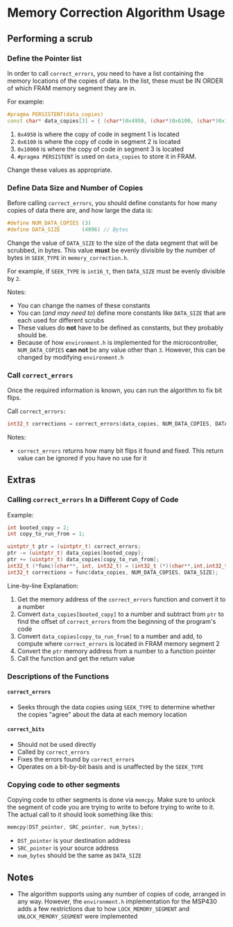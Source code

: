 
# Memory Correction Algorithm Usage

## Performing a scrub

### Define the Pointer list

In order to call `correct_errors`, you need to have a list containing the
memory locations of the copies of data. In the list, these must be
IN ORDER of which FRAM memory segment they are in.

For example:

```c++
#pragma PERSISTENT(data_copies)
const char* data_copies[3] = { (char*)0x4950, (char*)0x6100, (char*)0x10000 };
```

1. `0x4950` is where the copy of code in segment 1 is located
2. `0x6100` is where the copy of code in segment 2 is located
3. `0x10000` is where the copy of code in segment 3 is located
4. `#pragma PERSISTENT` is used on `data_copies` to store it in FRAM.

Change these values as appropriate.

### Define Data Size and Number of Copies

Before calling `correct_errors`, you should define constants for
how many copies of data there are, and how large the data is:

```c++
#define NUM_DATA_COPIES (3)
#define DATA_SIZE       (4096) // Bytes
```

Change the value of `DATA_SIZE` to the size of the data segment that will be scrubbed, in bytes.
This value **must** be evenly divisible by the number of bytes in `SEEK_TYPE` in `memory_correction.h`.

For example, if `SEEK_TYPE` is `int16_t`, then `DATA_SIZE` must be evenly divisible by `2`.

Notes:
* You can change the names of these constants
* You can (*and may need to*) define more constants like `DATA_SIZE` that are each used
for different scrubs
* These values do **not** have to be defined as constants, but they probably should be.
* Because of how `environment.h` is implemented for the microcontroller,
`NUM_DATA_COPIES` **can not** be any value other than `3`. However, this can be changed
by modifying `environment.h`

### Call `correct_errors`

Once the required information is known, you can run the algorithm to fix bit flips.

Call `correct_errors:`

```c++
int32_t corrections = correct_errors(data_copies, NUM_DATA_COPIES, DATA_SIZE);
```

Notes:
* `correct_errors` returns how many bit flips it found and fixed.
This return value can be ignored if you have no use for it

## Extras

### Calling `correct_errors` In a Different Copy of Code

Example:

```c++
int booted_copy = 2;
int copy_to_run_from = 1;

uintptr_t ptr = (uintptr_t) correct_errors;
ptr -= (uintptr_t) data_copies[booted_copy];
ptr += (uintptr_t) data_copies[copy_to_run_from];
int32_t (*func)(char**, int, int32_t) = (int32_t (*)(char**,int,int32_t)) ptr;
int32_t corrections = func(data_copies, NUM_DATA_COPIES, DATA_SIZE);
```

Line-by-line Explanation:
1. Get the memory address of the `correct_errors` function and convert it to a number
2. Convert `data_copies[booted_copy]` to a number and subtract from `ptr` to find the offset
of `correct_errors` from the beginning of the program's code
3. Convert `data_copies[copy_to_run_from]` to a number and add, to compute where `correct_errors` is
located in FRAM memory segment 2
4. Convert the `ptr` memory address from a number to a function pointer
5. Call the function and get the return value

### Descriptions of the Functions

#### `correct_errors`

* Seeks through the data copies using `SEEK_TYPE` to determine whether the copies
"agree" about the data at each memory location

#### `correct_bits`

* Should not be used directly
* Called by `correct_errors`
* Fixes the errors found by `correct_errors`
* Operates on a bit-by-bit basis and is unaffected by the `SEEK_TYPE`

### Copying code to other segments

Copying code to other segments is done via `memcpy`. Make sure to unlock the segment of code you are trying to write to before trying to write to it. The actual call to it should look something like this:

```c++
memcpy(DST_pointer, SRC_pointer, num_bytes);
```

* `DST_pointer` is your destination address
* `SRC_pointer` is your source address
* `num_bytes` should be the same as `DATA_SIZE`

## Notes

* The algorithm supports using any number of copies of code, arranged in any way.
However, the `environment.h` implementation for the MSP430 adds a few restrictions
due to how `LOCK_MEMORY_SEGMENT` and `UNLOCK_MEMORY_SEGMENT` were implemented